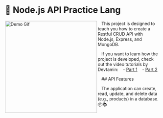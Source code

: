 # 🚀 Node.js API Practice Lang

<img align="left" src="https://giffiles.alphacoders.com/219/219526.gif" alt="Demo Gif" width="300">



&nbsp;&nbsp;&nbsp;This project is designed to teach you how to create a Restful CRUD API with Node.js, Express, and MongoDB.

&nbsp;&nbsp;&nbsp;If you want to learn how the project is developed, check out the video tutorials by Devtamin:
&nbsp;&nbsp;&nbsp;- [Part 1](https://www.youtube.com/watch?v=FPYlicctQMM&list=PLbKN8A2wssqUlVHRBeJIgIvkbyrX4kR0V)
&nbsp;&nbsp;&nbsp;- [Part 2](https://www.youtube.com/watch?v=9OfL9H6AmhQ&feature=youtu.be)

&nbsp;&nbsp;&nbsp;## API Features

&nbsp;&nbsp;&nbsp;The application can create, read, update, and delete data (e.g., products) in a database. 📦📚
